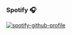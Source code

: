 ### Spotify 🎧
[![spotify-github-profile](https://spotify-github-profile.vercel.app/api/view?uid=0mue6a3sb867qqtj3jrv92t1v&cover_image=true&theme=natemoo-re)](https://github.com/kittinan/spotify-github-profile)
